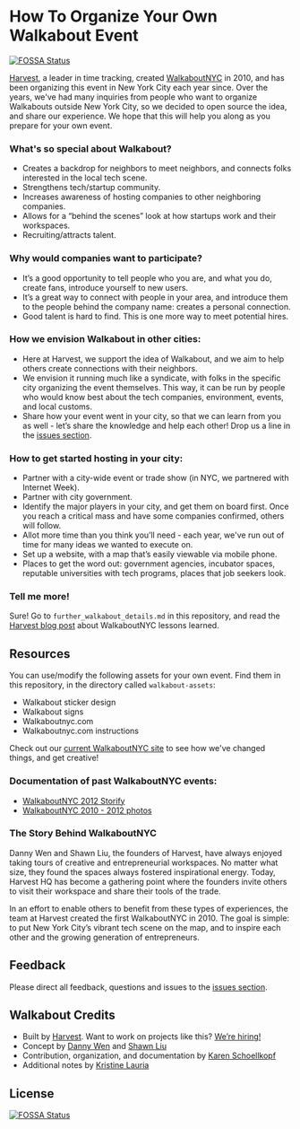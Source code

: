 # How To Organize Your Own Walkabout Event
[![FOSSA Status](https://app.fossa.io/api/projects/git%2Bgithub.com%2FHartmarken%2Fhow-to-walkabout.svg?type=shield)](https://app.fossa.io/projects/git%2Bgithub.com%2FHartmarken%2Fhow-to-walkabout?ref=badge_shield)

[Harvest](http://www.getharvest.com), a leader in time tracking, created [WalkaboutNYC](http://www.walkaboutnyc.com) in 2010, and has been organizing this event in New York City each year since. Over the years, we've had many inquiries from people who want to organize Walkabouts outside New York City, so we decided to open source the idea, and share our experience. We hope that this will help you along as you prepare for your own event.

### What's so special about Walkabout?
* Creates a backdrop for neighbors to meet neighbors, and connects folks interested in the local tech scene.
* Strengthens tech/startup community.
* Increases awareness of hosting companies to other neighboring companies.
* Allows for a “behind the scenes” look at how startups work and their workspaces.
* Recruiting/attracts talent.

### Why would companies want to participate?
* It’s a good opportunity to tell people who you are, and what you do, create fans, introduce yourself to new users.
* It’s a great way to connect with people in your area, and introduce them to the people behind the company name: creates a personal connection.
* Good talent is hard to find. This is one more way to meet potential hires.

### How we envision Walkabout in other cities:
* Here at Harvest, we support the idea of Walkabout, and we aim to help others create connections with their neighbors.
* We envision it running much like a syndicate, with folks in the specific city organizing the event themselves. This way, it can be run by people who would know best about the tech companies, environment, events, and local customs.
* Share how your event went in your city, so that we can learn from you as well - let’s share the knowledge and help each other! Drop us a line in the [issues section](https://github.com/harvesthq/how-to-walkabout/issues).

### How to get started hosting in your city:
* Partner with a city-wide event or trade show (in NYC, we partnered with Internet Week).
* Partner with city government.
* Identify the major players in your city, and get them on board first. Once you reach a critical mass and have some companies confirmed, others will follow.
* Allot more time than you think you’ll need - each year, we've run out of time for many ideas we wanted to execute on.
* Set up a website, with a map that’s easily viewable via mobile phone.
* Places to get the word out: government agencies, incubator spaces, reputable universities with tech programs, places that job seekers look.

### Tell me more! 
Sure! Go to `further_walkabout_details.md` in this repository, and read the [Harvest blog post](http://www.getharvest.com/blog/2012/06/diy-walkabout/) about WalkaboutNYC lessons learned.

## Resources
You can use/modify the following assets for your own event. Find them in this repository, in the directory called `walkabout-assets`:

* Walkabout sticker design
* Walkabout signs
* Walkaboutnyc.com
* Walkaboutnyc.com instructions

Check out our [current WalkaboutNYC site](http://walkaboutnyc.com/) to see how we've changed things, and get creative!

### Documentation of past WalkaboutNYC events:
* [WalkaboutNYC 2012 Storify](http://storify.com/walkaboutnyc/walkaboutnyc2012)
* [WalkaboutNYC 2010 - 2012 photos](http://www.flickr.com/photos/harvesthq/sets/72157624283744020/)

### The Story Behind WalkaboutNYC
Danny Wen and Shawn Liu, the founders of Harvest, have always enjoyed taking tours of creative and entrepreneurial workspaces. No matter what size, they found the spaces always fostered inspirational energy. Today, Harvest HQ has become a gathering point where the founders invite others to visit their workspace and share their tools of the trade.

In an effort to enable others to benefit from these types of experiences, the team at Harvest created the first WalkaboutNYC in 2010. The goal is simple: to put New York City’s vibrant tech scene on the map, and to inspire each other and the growing generation of entrepreneurs.

## Feedback
Please direct all feedback, questions and issues to the [issues section](https://github.com/harvesthq/how-to-walkabout/issues).

## Walkabout Credits
* Built by [Harvest](http://www.getharvest.com/). Want to work on projects like this? [We’re hiring!](http://www.getharvest.com/careers)
* Concept by [Danny Wen](http://www.getharvest.com/about/meet-the-team#danny-wen) and [Shawn Liu](http://www.getharvest.com/about/meet-the-team#shawn-liu)
* Contribution, organization, and documentation by [Karen Schoellkopf](http://flavors.me/kgunette)
* Additional notes by [Kristine Lauria](http://www.krissymo.com/)

## License
[![FOSSA Status](https://app.fossa.io/api/projects/git%2Bgithub.com%2FHartmarken%2Fhow-to-walkabout.svg?type=large)](https://app.fossa.io/projects/git%2Bgithub.com%2FHartmarken%2Fhow-to-walkabout?ref=badge_large)